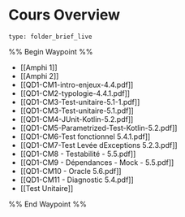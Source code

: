 # Cours Overview
 
```ccard
type: folder_brief_live
```
 
%% Begin Waypoint %%
- [[Amphi 1]]
- [[Amphi 2]]
- [[QD1-CM1-intro-enjeux-4.4.pdf]]
- [[QD1-CM2-typologie-4.4.1.pdf]]
- [[QD1-CM3-Test-unitaire-5.1-1.pdf]]
- [[QD1-CM3-Test-unitaire-5.1.pdf]]
- [[QD1-CM4-JUnit-Kotlin-5.2.pdf]]
- [[QD1-CM5-Parametrized-Test-Kotlin-5.2.pdf]]
- [[QD1-CM6-Test fonctionnel 5.4.1.pdf]]
- [[QD1-CM7-Test Levée dExceptions 5.2.3.pdf]]
- [[QD1-CM8 - Testabilité - 5.5.pdf]]
- [[QD1-CM9 - Dépendances - Mock - 5.5.pdf]]
- [[QD1-CM10 - Oracle 5.6.pdf]]
- [[QD1-CM11 - Diagnostic 5.4.pdf]]
- [[Test Unitaire]]

%% End Waypoint %%